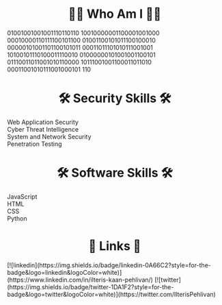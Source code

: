 
<style>
.center {
 text-align: center
}
</style>
<h1 class="center"> 🕵️‍♂️ Who Am I 🕵️‍♂️ </h1>
<p>01001001001001110110110
10010000001100001001000
00010000110111100101100
01001100101011100100010
00000101001101100101011
00011011101010111001001<br>
10100101110100011110010
01000000101001001100101
01110011011001010110000
10111001001100011011010
00011001010111001000101
110</p>
<center><h1> 🛠 Security Skills 🛠 </h1></center>
<p>Web Application Security<br>
Cyber Threat Intelligence<br>
System and Network Security<br>
Penetration Testing</p>
<center><h1> 🛠 Software Skills 🛠 </h1></center>
<p>JavaScript<br>
HTML<br>
CSS<br>
Python</p>


<center><h1> 🔗 Links 🔗 </h1></center>
[![linkedin](https://img.shields.io/badge/linkedin-0A66C2?style=for-the-badge&logo=linkedin&logoColor=white)](https://www.linkedin.com/in/ilteris-kaan-pehlivan/)
[![twitter](https://img.shields.io/badge/twitter-1DA1F2?style=for-the-badge&logo=twitter&logoColor=white)](https://twitter.com/IlterisPehlivan)
